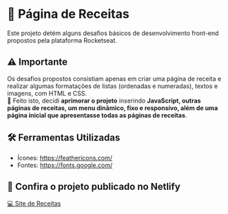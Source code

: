 # 📔 Página de Receitas
Este projeto detém alguns desafios básicos de desenvolvimento front-end propostos pela plataforma Rocketseat.

## ⚠️ Importante
Os desafios propostos consistiam apenas em criar uma página de receita e realizar algumas formatações de listas (ordenadas e numeradas), textos e imagens, com HTML e CSS. <br>
🚀 Feito isto, decidi **aprimorar o projeto** inserindo **JavaScript, outras páginas de receitas, um menu dinâmico, fixo e responsivo, além de uma página inicial que apresentasse todas as páginas de receitas**.

## 🛠️ Ferramentas Utilizadas
 - Ícones: https://feathericons.com/
 - Fontes: https://fonts.google.com/

## 🔗 Confira o projeto publicado no Netlify
[💻 Site de Receitas](https://desafios-de-programacao.netlify.app/index.html)
